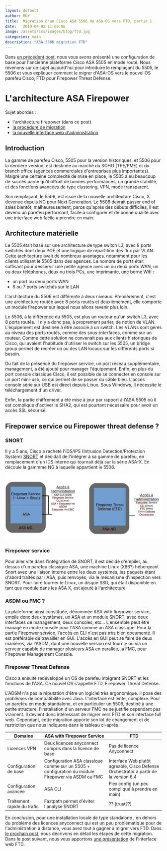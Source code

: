 ```yaml
---
layout: default
author: MDY
title:  Migration d'un Cisco ASA 5506 de ASA-OS vers FTD, partie 1
date:   2019-04-02 11:00:00
image: /assets/css/images/blog/ftd.jpg
categories: main
description: "ASA 5506 migration FTD"
---
```

Dans [un précédent post](/main/2018/07/25/configuration-base-asa-5505.html), nous vous avons présenté une configuration de base pour l'ancienne plateforme Cisco ASA 5505 en mode routé. Nous revenons sur ce sujet aujourd'hui pour introduire le remplaçant du 5505, le 5506 et vous expliquer comment le migrer d'ASA-OS vers le nouvel OS parefeu Cisco, FTD pour Firepower Threat Defense.
<!--break-->

# L'architecture ASA Firepower

Sujet abordés :

- l'architecture firepower (dans ce post)
- [la procédure de migration](migration-asa-vers-ftd-p2.html)
- [la nouvelle interface web d'administration](migration-asa-vers-ftd-p3.html)

## Introduction

La gamme de parefeu Cisco, 5505 pour la version historiques, et 5506 pour la dernière version, est destinée au marché du SOHO (TPE/PME) et du branch office (agences commerciales d'entreprises plus importantes). Malgré une certaine complexité de mise en place, le 5505 a eu beaucoup de succès parce qu'il offrait de bonnes performances, un grande stabilité, et des fonctions avancées de type clustering, VPN, mode transparent.

Son remplaçant, le 5506, est issue de la nouvelle architecture Cisco, X devenue depuis NG pour Next Generation. Le 5506 devrait passer end of sales bientôt, malheureusement, parce qu'après des débuts difficiles, il est devenu un parefeu performant, facile à configurer et de bonne qualité avec une interface web facile à prendre en main.

## Architecture matérielle

Le 5505 était basé sur une architecture de type switch L3, avec 8 ports switchés dont deux POE et une logique de répartition des flux par VLAN. Cette architecture avait de nombreux avantages, notamment pour les clients utilisant le 5505 dans des agences. Le nombre de ports était suffisant pour desservir une petite agence avec un ou deux ports WAN, un ou deux téléphones, deux ou trois PCs, une imprimante, une borne Wifi :

- un port ou deux ports WAN
- 6 ou 7 ports switchés sur le LAN

L'architecture du 5506 est différente à deux niveaux. Premièrement, c'est une architecture routée avec 8 ports routés et deuxièmement, elle comporte un module firepower sur lequel nous allons revenir plus loin.

Le 5506, à la différence du 5505, est plus un routeur qu'un switch L3, avec 8 ports routés. Il n'y a donc pas, à proprement parler, de notion de VLAN. L'équipement est destinée à être associé à un switch. Les VLANs sont gérés au niveau des ports routés, comme des sous-interfaces, comme sur un routeur. Comme cette solution ne convenait pas aux clients historiques de Cisco, qui avaient l'habitude d'utiliser le switch sur les 5505, un bridge group permet de recréer un ou des LAN locaux sur les différents ports si besoin.

Du fait de la présence du firepower service, un port réseau supplémentaire, management, a été ajouté pour manager l'équipement. Enfin, en plus du port console classique Cisco, il est possible de se connecter en console sur un port mini-usb, ce qui permet de se passer du câble bleu. L'accès console série sur USB est direct depuis Linux. Sous Windows, il nécessite le téléchargement d'un driver.

Enfin, la partie chiffrement a été mise à jour par rapport à l'ASA 5505 où il est compliqué d'activer le SHA2, qui est pourtant nécessaire pour avoir un accès SSL sécurisé.

## Firepower service ou Firepower threat defense ?

### SNORT

Il y a 5 ans, Cisco a racheté l'IDS/IPS (Intrusion Detection/Protection System) [SNORT](https://www.snort.org) et décidait de l'intégrer à sa gamme de parefeu, en remplacement d'un IDS interne qui tournait déjà sur la série ASA-X. En découle la gammme NG  à laquelle appartient le 5506.

![Firepower service versus Firepower threat defense](/assets/images/ftdarchitecture.png)

### Firepower service

Pour aller vite dans l'intégration de SNORT, il est décidé d'empiler, au dessus d'un parefeu classique ASA, une machine Linux (X86?) hébergeant Snort avec une liaison interne entre les deux systèmes, les paquets étant d'abord traités par l'ASA, puis renvoyés, via le mécanisme d'inspection vers SNORT. Pour faire tourner le Linux, un disque SSD, qui était disponible en tant que module dans les ASA X, est ajouté à l'architecture.

### ASDM ou FMC ?

La plateforme ainsi constituée, dénommée ASA with firepower service, empile donc deux systèmes, un ASA et un module SNORT, avec deux interfaces de management, deux consoles, etc... L'ensemble peut être managé en mode console pour l'ASA comme un ASA classique. Pour la partie Firepower service, l'accès en CLI n'est pas très bien documenté. Il est préférable de travailler en GUI. L'accès en GUI peut se faire de deux manières, via l'ASDM, dont une nouvelle version est fournie ou via un serveur capable de manager plusieurs ASA en parallèe, la FMC, pour Firepower Management Console.

### Firepower Threat Defense

Cisco a ensuite redéveloppé un OS de parefeu intégrant SNORT et les fonctions de l'ASA. Ce nouvel OS s'appelle FTD, Firepower Threat Defense.

L'ADSM n'a pas la réputation d'être un logiciel très ergonomique. Il pose des problèmes de compatibilité avec Java. L'interface est lente, complexe. Pour un parefeu en mode standalone, et en particulier un 5506, destiné à une petite structure, l'installation d'un serveur FMC ne se justifie cependant pas vraiment. Il devient donc intéressant de migrer vers FTD et son interface full web. Cependant, cette migration apporte son lot de changement et de restriction que nous indiquons dans le tableau ci-après :

| Domaine | ASA with Firepower Service | FTD |
|---------|----------------------------|-------|
| Licences VPN | Deux licences anyconnect compris dans la licence de base | Pas de licence Anyconnect |
| Configuration de base | Configuration ASA classique comme sur un 5505 + configuration du module Firepower via ASDM ou FMC | Interface Web plutôt agréable, Cisco Defense Orchestrator à partir de la version 6.4 |
| Configuration avancée | ASA CLI | Flex config (un peu compliqué à prendre en main) |
| Traitement rapide du trafic | Fastpath permet d'éviter l'analyse SNORT | ?? (trust??) |

En conclusion, pour une installation locale de type standalone , en dehors du problème des licences anyconnect qui est un peu problématique pour de l'administration à distance, vous avez tout à gagner à migrer vers FTD. Dans [le prochain post](migration-asa-vers-ftd-p2.html), nous décrivons en détail les étapes de cette migration. Dans le post suivant, nous vous apportons [une présentation](migration-asa-vers-ftd-p3.html) de l'interface web FTD.
